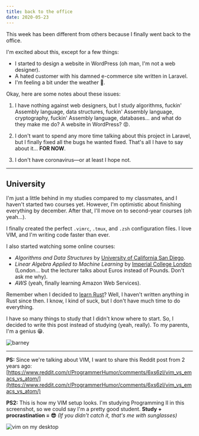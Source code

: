 ```yaml
---
title: back to the office
date: 2020-05-23
---
```


This week has been different from others because I finally went back to the office.

I'm excited about this, except for a few things:
- I started to design a website in WordPress (oh man, I'm not a web designer).
- A hated customer with his damned e-commerce site written in Laravel.
- I'm feeling a bit under the weather 🤒.

Okay, here are some notes about these issues:

1. I have nothing against web designers, but I study algorithms, fuckin' Assembly language, data structures, fuckin' Assembly language, cryptography, fuckin' Assembly language, databases... and what do they make me do? A website in WordPress? 😡.

2. I don't want to spend any more time talking about this project in Laravel, but I finally fixed all the bugs he wanted fixed. That's all I have to say about it... **FOR NOW**.

3. I don't have coronavirus—or at least I hope not.

---

## University

I'm just a little behind in my studies compared to my classmates, and I haven't started two courses yet. However, I'm optimistic about finishing everything by december. After that, I'll move on to second-year courses (oh yeah...).

I finally created the perfect `.vimrc`, `.tmux`, and `.zsh` configuration files. I love VIM, and I'm writing code faster than ever.

I also started watching some online courses:
- _Algorithms and Data Structures_ by [University of California San Diego](https://www.ucsd.edu/).
- _Linear Algebra Applied to Machine Learning_ by [Imperial College London](https://www.imperial.ac.uk/) (London... but the lecturer talks about Euros instead of Pounds. Don't ask me why).
- _AWS_ (yeah, finally learning Amazon Web Services).

Remember when I decided to [learn Rust](/blog/2020/04/13/first-code-in-rust/)? Well, I haven't written anything in Rust since then. I know, I kind of suck, but I don't have much time to do everything.

I have so many things to study that I didn't know where to start. So, I decided to write this post instead of studying (yeah, really). To my parents, I'm a genius 😁.

<img src="https://media0.giphy.com/media/TkERwbWzAxvfa/giphy.gif" alt="barney" class="center">

---

**PS:** Since we're talking about VIM, I want to share this Reddit post from 2 years ago:
[https://www.reddit.com/r/ProgrammerHumor/comments/6xs6zl/vim_vs_emacs_vs_atom/](https://www.reddit.com/r/ProgrammerHumor/comments/6xs6zl/vim_vs_emacs_vs_atom/)

**PS2:** This is how my VIM setup looks. I'm studying Programming II in this screenshot, so we could say I'm a pretty good student.
**Study + procrastination = 😎** _(If you didn't catch it, that's me with sunglasses)_

<img src="https://i.imgur.com/RyFyKzH.jpg" alt="vim on my desktop" class="center">
